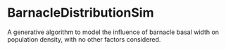 # BarnacleDistributionSim
A generative algorithm to model the influence of barnacle basal width on population density, with no other factors considered.
